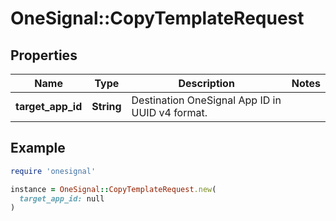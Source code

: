 # OneSignal::CopyTemplateRequest

## Properties

| Name | Type | Description | Notes |
| ---- | ---- | ----------- | ----- |
| **target_app_id** | **String** | Destination OneSignal App ID in UUID v4 format. |  |

## Example

```ruby
require 'onesignal'

instance = OneSignal::CopyTemplateRequest.new(
  target_app_id: null
)
```

